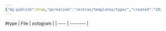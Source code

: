 ```yaml
---
{"dg-publish":true,"permalink":"/extras/templates/type/","created":"2023-04-28T19:43:28.835+02:00","updated":"2023-05-02T10:39:47.453+02:00"}
---
```


#type
| File | octogram |
| ---- | -------- |


